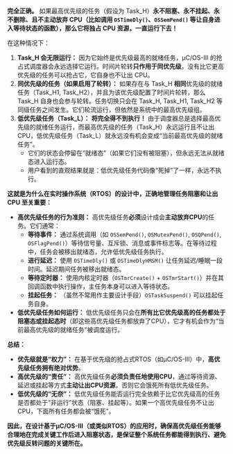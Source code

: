 **完全正确。** 如果最高优先级的任务（假设为 Task_H）**永不阻塞、永不挂起、永不删除、且不主动放弃 CPU（比如调用 `OSTimeDly()`、`OSSemPend()` 等让自身进入等待状态的函数），那么它将独占 CPU 资源，一直运行下去！**

在这种情况下：

1.  **Task_H 会无限运行：** 因为它始终是优先级最高的就绪任务，µC/OS-III 的抢占式调度器会永远选择它运行。时间片轮转**只作用于同优先级**，没有比它更高优先级的任务可以抢占它，它自身也不让出 CPU。
2.  **同优先级的任务（如果启用了轮转）：** 如果存在与 Task_H **相同**优先级的就绪任务（Task_H1, Task_H2），并且为该优先级配置了时间片轮转，那么 Task_H 自身也会参与轮转。任务切换只会在 Task_H, Task_H1, Task_H2 等同级任务之间发生。它们轮流运行，但依然是系统中的最高优先级组。
3.  **低优先级任务（Task_L）：** **将完全得不到执行！** 由于调度器总是选择最高优先级的就绪任务运行，而最高优先级的任务（Task_H）永远运行且不让出CPU，低优先级任务（Task_L）就永远没有机会变成“当前最高优先级的就绪任务”。
    *   它们的状态会停留在“就绪态”（如果它们没有被阻塞），但永远无法从就绪态进入运行态。
    *   用户看到的直观结果就是：低优先级任务代码像“死掉”了一样，永远不执行。

**这就是为什么在实时操作系统（RTOS）的设计中，正确地管理任务阻塞和让出 CPU 至关重要：**

*   **高优先级任务的行为准则：** 高优先级任务**必须**设计成会**主动放弃CPU**的任务。它们通常：
    *   **等待事件：** 通过系统调用（如 `OSSemPend()`, `OSMutexPend()`, `OSQPend()`, `OSFlagPend()`）等待信号量、互斥锁、消息或事件标志等。在等待过程中，任务会被移出就绪态，允许低优先级任务执行。
    *   **进行延迟：** 使用 `OSTimeDly()` 或 `OSTimeDlyHMSM()` 让任务延迟/睡眠一段时间。延迟期间任务被移出就绪态。
    *   **等待定时器：** 使用内核定时器（`OSTmrCreate()` + `OSTmrStart()`）并在其回调函数中执行操作，主任务本身可以进入等待状态。
    *   **挂起任务：** （虽然不常用作主要设计手段）`OSTaskSuspend()` 可以挂起任务自身。
*   **低优先级任务如何运行：** 低优先级任务只会在**所有比它优先级高的任务都处于阻塞态或挂起态时**（即这些高优先级任务都放弃了CPU），它才有机会作为“当前最高优先级的就绪任务”被调度运行。

**总结：**

*   **优先级就是“权力”：** 在基于优先级的抢占式RTOS（如µC/OS-III）中，**高优先级任务拥有绝对优势**。
*   **高优先级的“责任”：** 高优先级任务**必须负责任地使用CPU**，通过等待资源、延迟或挂起等方式**主动让出CPU资源**，否则它会饿死所有低优先级任务。
*   **低优先级的“无奈”：** 低优先级任务能否运行完全依赖于比它优先级高的任务是否都处于“非运行”状态（阻塞、挂起等）。如果一个高优先级任务不让出CPU，下面所有任务都会被“饿死”。

**因此，在设计基于µC/OS-III（或类似RTOS）的应用时，确保高优先级任务能够合理地在完成关键工作后进入阻塞状态，是保证整个系统任务都能得到执行、避免优先级反转问题的关键所在。**